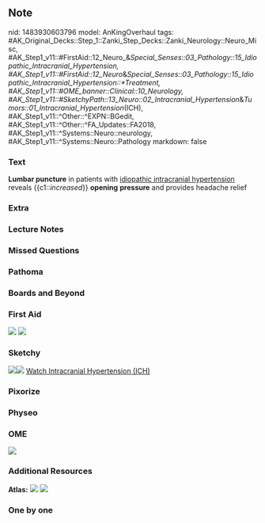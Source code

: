## Note
nid: 1483930603796
model: AnKingOverhaul
tags: #AK_Original_Decks::Step_1::Zanki_Step_Decks::Zanki_Neurology::Neuro_Misc, #AK_Step1_v11::#FirstAid::12_Neuro_&_Special_Senses::03_Pathology::15_Idiopathic_Intracranial_Hypertension, #AK_Step1_v11::#FirstAid::12_Neuro_&_Special_Senses::03_Pathology::15_Idiopathic_Intracranial_Hypertension::*Treatment, #AK_Step1_v11::#OME_banner::Clinical::10_Neurology, #AK_Step1_v11::#SketchyPath::13_Neuro::02_Intracranial_Hypertension_&_Tumors::01_Intracranial_Hypertension_(ICH), #AK_Step1_v11::^Other::^EXPN::BGedit, #AK_Step1_v11::^Other::^FA_Updates::FA2018, #AK_Step1_v11::^Systems::Neuro::neurology, #AK_Step1_v11::^Systems::Neuro::Pathology
markdown: false

### Text
<div>
  <b>Lumbar puncture</b> in patients with <u>idiopathic
  intracranial hypertension</u> reveals {{c1::<i>increased</i>}}
  <b>opening</b> <b>pressure</b> and provides headache relief
</div>

### Extra


### Lecture Notes


### Missed Questions


### Pathoma


### Boards and Beyond


### First Aid
<img src="tmprnd783.png"> <img src="tmpzOhSwU.png">

### Sketchy
<img src=
"IIH%20high%20opening%20lumbar%20pressure_1566160514431.jpg"><img src="Zoverall%20picture%20(86).JPG">
<a href=
"https://dashboard.sketchy.com/study/medical/courses/medical-pathophysiology/units/medical-pathophysiology-neuro/videos/medical-pathophysiology-neuro-intracranial-hypertension-and-tumors-intracranial-hypertension-ich?utm_source=anki&utm_medium=partnership&utm_campaign=february_update&utm_content=medical">
Watch Intracranial Hypertension (ICH)</a>

### Pixorize


### Physeo


### OME
<div class="ome-widget">
  <a href=
  "https://onlinemeded.org/spa/neurology?ref=anki"><img src="_OME_AnkiFlashcards_Topic_3.png"></a>
</div>

### Additional Resources
<b>Atlas:</b> <img src="tmpE4gzcy.png"> <img src="tmpBU4FM_.png">

### One by one

